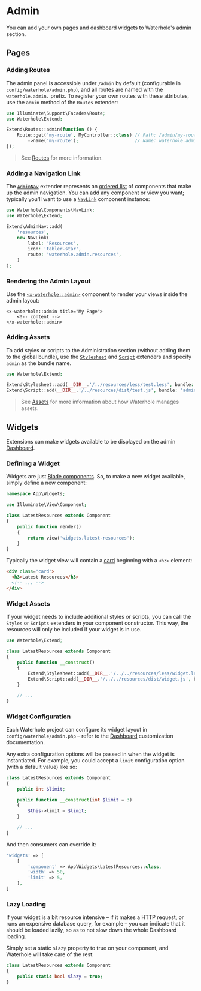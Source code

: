 # Admin

You can add your own pages and dashboard widgets to Waterhole's admin section.

## Pages

### Adding Routes

The admin panel is accessible under `/admin` by default (configurable in `config/waterhole/admin.php`), and all routes are named with the `waterhole.admin.` prefix. To register your own routes with these attributes, use the `admin` method of the `Routes` extender:

```php
use Illuminate\Support\Facades\Route;
use Waterhole\Extend;

Extend\Routes::admin(function () {
    Route::get('my-route', MyController::class) // Path: /admin/my-route
        ->name('my-route');                     // Name: waterhole.admin.my-route
});
```

> See [Routes](./routes.md) for more information.

### Adding a Navigation Link

The [`AdminNav`](https://waterhole.dev/docs/reference/Waterhole/Extend/AdminNav.html) extender represents an [ordered list](https://waterhole.dev/docs/reference/Waterhole/Extend/Concerns/OrderedList.html) of components that make up the admin navigation. You can add any component or view you want; typically you'll want to use a [`NavLink`](https://waterhole.dev/docs/reference/Waterhole/View/Components/NavLink.html) component instance:

```php
use Waterhole\Components\NavLink;
use Waterhole\Extend;

Extend\AdminNav::add(
    'resources',
    new NavLink(
        label: 'Resources',
        icon: 'tabler-star',
        route: 'waterhole.admin.resources',
    )
);
```

### Rendering the Admin Layout

Use the [`<x-waterhole::admin>`](https://waterhole.dev/docs/reference/Waterhole/View/Components/Admin.html) component to render your views inside the admin layout:

```blade
<x-waterhole::admin title="My Page">
    <!-- content -->
</x-waterhole::admin>
```

### Adding Assets

To add styles or scripts to the Administration section (without adding them to the global bundle), use the [`Stylesheet`](https://waterhole.dev/docs/reference/Waterhole/Extend/Stylesheet.html) and [`Script`](https://waterhole.dev/docs/reference/Waterhole/Extend/Script.html) extenders and specify `admin` as the bundle name.

```php
use Waterhole\Extend;

Extend\Stylesheet::add(__DIR__.'/../resources/less/test.less', bundle: 'admin');
Extend\Script::add(__DIR__.'/../resources/dist/test.js', bundle: 'admin');
```

> See [Assets](./assets.md) for more information about how Waterhole manages assets.

## Widgets

Extensions can make widgets available to be displayed on the admin [Dashboard](./dashboard.md).

### Defining a Widget

Widgets are just [Blade components](https://laravel.com/docs/9.x/blade#components). So, to make a new widget available, simply define a new component:

```php
namespace App\Widgets;

use Illuminate\View\Component;

class LatestResources extends Component
{
    public function render()
    {
        return view('widgets.latest-resources');
    }
}
```

Typically the widget view will contain a [card](./design/cards.md) beginning with a `<h3>` element:

```html
<div class="card">
  <h3>Latest Resources</h3>
  <!-- ... -->
</div>
```

### Widget Assets

If your widget needs to include additional styles or scripts, you can call the `Styles` or `Scripts` extenders in your component constructor. This way, the resources will only be included if your widget is in use.

```php
use Waterhole\Extend;

class LatestResources extends Component
{
    public function __construct()
    {
        Extend\Stylesheet::add(__DIR__.'/../../resources/less/widget.less', bundle: 'admin');
        Extend\Script::add(__DIR__.'/../../resources/dist/widget.js', bundle: 'admin');
    }

    // ...
}
```

### Widget Configuration

Each Waterhole project can configure its widget layout in `config/waterhole/admin.php` – refer to the [Dashboard](./dashboard.md) customization documentation.

Any extra configuration options will be passed in when the widget is instantiated. For example, you could accept a `limit` configuration option (with a default value) like so:

```php
class LatestResources extends Component
{
    public int $limit;

    public function __construct(int $limit = 3)
    {
        $this->limit = $limit;
    }

    // ...
}
```

And then consumers can override it:

```php
'widgets' => [
    [
        'component' => App\Widgets\LatestResources::class,
        'width' => 50,
        'limit' => 5,
    ],
]
```

### Lazy Loading

If your widget is a bit resource intensive – if it makes a HTTP request, or runs an expensive database query, for example – you can indicate that it should be loaded lazily, so as to not slow down the whole Dashboard loading.

Simply set a static `$lazy` property to true on your component, and Waterhole will take care of the rest:

```php
class LatestResources extends Component
{
    public static bool $lazy = true;
}
```
